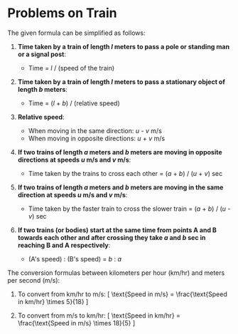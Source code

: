 # Problems on Train

The given formula can be simplified as follows:

1. **Time taken by a train of length _l_ meters to pass a pole or standing man or a signal post**:
   - Time = _l_ / (speed of the train)

2. **Time taken by a train of length _l_ meters to pass a stationary object of length _b_ meters**:
   - Time = (_l_ + _b_) / (relative speed)

3. **Relative speed**:
   - When moving in the same direction: _u_ - _v_ m/s
   - When moving in opposite directions: _u_ + _v_ m/s

4. **If two trains of length _a_ meters and _b_ meters are moving in opposite directions at speeds _u_ m/s and _v_ m/s**:
   - Time taken by the trains to cross each other = (_a_ + _b_) / (_u_ + _v_) sec

5. **If two trains of length _a_ meters and _b_ meters are moving in the same direction at speeds _u_ m/s and _v_ m/s**:
   - Time taken by the faster train to cross the slower train = (_a_ + _b_) / (_u_ - _v_) sec

6. **If two trains (or bodies) start at the same time from points A and B towards each other and after crossing they take _a_ and _b_ sec in reaching B and A respectively**:
   - (A's speed) : (B's speed) = _b_ : _a_



The conversion formulas between kilometers per hour (km/hr) and meters per second (m/s):

1. To convert from km/hr to m/s:
\[ \text{Speed in m/s} = \frac{\text{Speed in km/hr} \times 5}{18} \]

2. To convert from m/s to km/hr:
\[ \text{Speed in km/hr} = \frac{\text{Speed in m/s} \times 18}{5} \]

